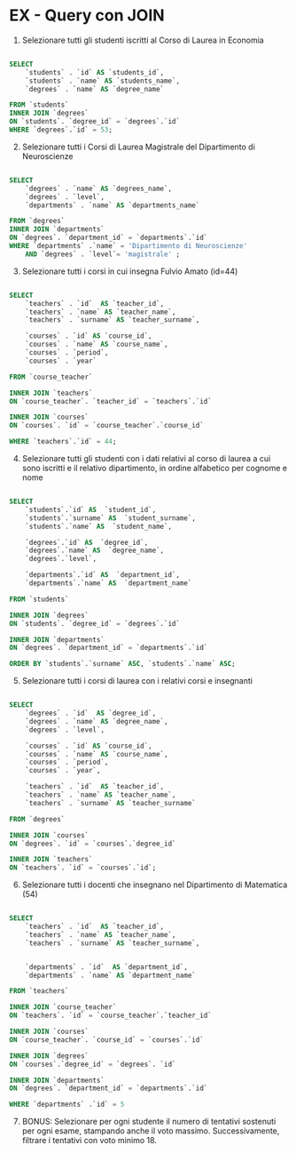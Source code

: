 # EX - Query con JOIN

1. Selezionare tutti gli studenti iscritti al Corso di Laurea in Economia

```sql

SELECT
	`students` . `id` AS `students_id`,
	`students` . `name` AS `students_name`,
    `degrees` . `name` AS `degree_name`

FROM `students`
INNER JOIN `degrees`
ON `students`. `degree_id` = `degrees`.`id`
WHERE `degrees`.`id` = 53;

```

2. Selezionare tutti i Corsi di Laurea Magistrale del Dipartimento di
   Neuroscienze

```sql

SELECT
	`degrees` . `name` AS `degrees_name`,
    `degrees` . `level`,
	`departments` . `name` AS `departments_name`

FROM `degrees`
INNER JOIN `departments`
ON `degrees`. `department_id` = `departments`.`id`
WHERE `departments` .`name` = 'Dipartimento di Neuroscienze'
	AND `degrees` . `level`= 'magistrale' ;

```

3. Selezionare tutti i corsi in cui insegna Fulvio Amato (id=44)

```sql

SELECT
	`teachers` . `id`  AS `teacher_id`,
    `teachers` . `name` AS `teacher_name`,
	`teachers` . `surname` AS `teacher_surname`,

    `courses` . `id` AS `course_id`,
	`courses` . `name` AS `course_name`,
    `courses` . `period`,
    `courses` . `year`

FROM `course_teacher`

INNER JOIN `teachers`
ON `course_teacher`. `teacher_id` = `teachers`.`id`

INNER JOIN `courses`
ON `courses`. `id` = `course_teacher`.`course_id`

WHERE `teachers`.`id` = 44;

```

4. Selezionare tutti gli studenti con i dati relativi al corso di laurea a cui sono iscritti e il relativo dipartimento, in ordine alfabetico per cognome e nome

```sql

SELECT
	`students`.`id` AS  `student_id`,
	`students`.`surname` AS  `student_surname`,
	`students`.`name` AS  `student_name`,

	`degrees`.`id` AS  `degree_id`,
	`degrees`.`name` AS  `degree_name`,
	`degrees`.`level`,

	`departments`.`id` AS  `department_id`,
	`departments`.`name` AS  `department_name`

FROM `students`

INNER JOIN `degrees`
ON `students`. `degree_id` = `degrees`.`id`

INNER JOIN `departments`
ON `degrees`. `department_id` = `departments`.`id`

ORDER BY `students`.`surname` ASC, `students`.`name` ASC;

```

5. Selezionare tutti i corsi di laurea con i relativi corsi e insegnanti

```sql

SELECT
	`degrees` . `id`  AS `degree_id`,
	`degrees` . `name` AS `degree_name`,
    `degrees` . `level`,

    `courses` . `id` AS `course_id`,
	`courses` . `name` AS `course_name`,
    `courses` . `period`,
	`courses` . `year`,

	`teachers` . `id`  AS `teacher_id`,
    `teachers` . `name` AS `teacher_name`,
	`teachers` . `surname` AS `teacher_surname`

FROM `degrees`

INNER JOIN `courses`
ON `degrees`. `id` = `courses`.`degree_id`

INNER JOIN `teachers`
ON `teachers`. `id` = `courses`.`id`;

```

6. Selezionare tutti i docenti che insegnano nel Dipartimento di
   Matematica (54)

```sql

SELECT
	`teachers` . `id`  AS `teacher_id`,
    `teachers` . `name` AS `teacher_name`,
	`teachers` . `surname` AS `teacher_surname`,


	`departments` . `id`  AS `department_id`,
	`departments` . `name` AS `department_name`

FROM `teachers`

INNER JOIN `course_teacher`
ON `teachers`. `id` = `course_teacher`.`teacher_id`

INNER JOIN `courses`
ON `course_teacher`. `course_id` = `courses`.`id`

INNER JOIN `degrees`
ON `courses`.`degree_id` = `degrees`. `id`

INNER JOIN `departments`
ON `degrees`. `department_id` = `departments`.`id`

WHERE `departments` .`id` = 5

```

7. BONUS: Selezionare per ogni studente il numero di tentativi sostenuti
   per ogni esame, stampando anche il voto massimo. Successivamente,
   filtrare i tentativi con voto minimo 18.

```sql



```
